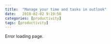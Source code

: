 ```yaml
---
title:  "Manage your time and tasks in outlook"
date:   2018-02-02 9:19:56
categories: [productivity]
tags: [productivity]	
---
```

Error loading page.